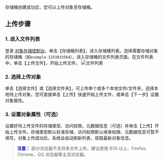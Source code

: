 存储桶创建成功后，您可以上传对象至存储桶。
## 上传步骤
### 1. 进入文件列表
 登录  [对象存储控制台](http://console.tcecqpoc.fsphere.cn/cos)，单击【存储桶列表】，进入存储桶列表。选择需要存储对象的存储桶（如`example-1253833564`），进入存储桶的文件列表页面。在文件列表中，单击【上传文件】，开始上传文件。
  ![文件列表](http://imgcache.tcecqpoc.fsphere.cn/image/mc.qcloudimg.com/static/img/f1ded4b0ac6cbe8753d40bf3c2bd935c/image.png)

### 2. 选择上传对象
单击【选择文件】或【选择文件夹】，可上传单个或多个本地文件/文件夹，选择本地待上传对象。您可直接单击【上传】快速开始上传文件，或单击【下一步】设置对象属性。

### 3. 设置对象属性（可选）
设置好待上传文件的存储类型、访问权限，元数据信息（可选）并单击【上传】开始上传文件。存储类型默认标准存储、访问权限默认继承权限、元数据信息可暂不填写。对象上传成功后，系统会自动刷新列表，获取最新对象信息。

> <font color="#0000cc">**注意：** </font>
> 部分浏览器不支持多文件上传，建议使用 IE10 以上、Firefox、Chrome、QQ 浏览器等主流浏览器。

